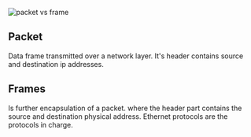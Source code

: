 
![packet vs frame](https://iximiuz.com/computer-networking-101/ip-packet-in-eth-frame-2000-opt.png)

## Packet

Data frame transmitted over a network layer. It's header contains source and destination ip addresses.
## Frames
Is further encapsulation of a packet. where the header part contains the source and destination physical address.
Ethernet protocols are the protocols in charge.